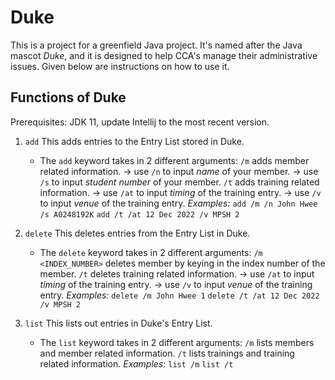 # Duke

This is a project for a greenfield Java project. It's named after the Java mascot _Duke_, and it is designed to help CCA's manage their administrative issues. 
Given below are instructions on how to use it.

## Functions of Duke

Prerequisites: JDK 11, update Intellij to the most recent version.

1. `add` This adds entries to the Entry List stored in Duke.
    - The `add` keyword takes in 2 different arguments:
      `/m` adds member related information.
          -> use `/n` to input _name_ of your member.
          -> use `/s` to input _student number_ of your member.
      `/t` adds training related information.
          -> use `/at` to input _timing_ of the training entry.
          -> use `/v` to input _venue_ of the training entry.
    *Examples:*
    `add /m /n John Hwee /s A0248192K`
    `add /t /at 12 Dec 2022 /v MPSH 2`
          
2. `delete` This deletes entries from the Entry List in Duke.
    - The `delete` keyword takes in 2 different arguments:
        `/m <INDEX_NUMBER>` deletes member by keying in the index number of the member.
        `/t` deletes training related information.
            -> use `/at` to input _timing_ of the training entry.
            -> use `/v` to input _venue_ of the training entry.
    *Examples:*
    `delete /m John Hwee 1`
    `delete /t /at 12 Dec 2022 /v MPSH 2`
            
3. `list` This lists out entries in Duke's Entry List.
    - The `list` keyword takes in 2 different arguments:
        `/m` lists members and member related information.
        `/t` lists trainings and training related information.
    *Examples:*
    `list /m`
    `list /t`

